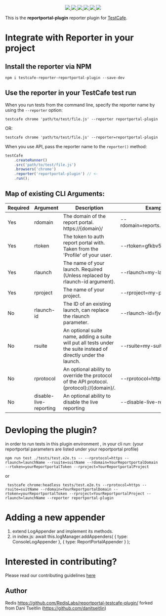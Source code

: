 <p align='center'>
  <a href='https://www.npmjs.com/package/testcafe-reporter-reportportal-plugin'>
    <img src='https://img.shields.io/npm/v/testcafe-reporter-reportportal-plugin/latest?style=plastic' target='_blank' />
  </a>
  <a href='https://npmjs.org/package/testcafe-reporter-reportportal-plugin' style='width:25px;height:20px;'>
    <img src='https://img.shields.io/npm/dm/testcafe-reporter-reportportal-plugin.svg?color=blue&style=plastic' target='_blank' />
  </a>
  <a href='https://github.com/RedisLabs/reportportal-testcafe-plugin/issues' style='width:25px;height:20px;'>
    <img src='https://img.shields.io/github/issues/RedisLabs/reportportal-testcafe-plugin?style=plastic' target='_blank' />
  </a>
  <a href='https://npmjs.org/package/testcafe-reporter-reportportal-plugin' style='width:25px;height:20px;'>
    <img src='https://img.shields.io/bundlephobia/min/testcafe-reporter-reportportal-plugin/latest?style=plastic' target='_blank' />
  </a>
  <a href='https://github.com/RedisLabs/reportportal-testcafe-plugin/commits/master'>
    <img src='https://img.shields.io/github/last-commit/RedisLabs/reportportal-testcafe-plugin?style=plastic' />
  </a>
 <a href='https://github.com/RedisLabs/reportportal-testcafe-plugin/blob/master/LICENSE'>
    <img src='https://img.shields.io/badge/license-Apache%202.0-blue.svg?style=plastic' target='_blank' />
  </a>
</p></p>

This is the **reportportal-plugin** reporter plugin for [TestCafe](http://devexpress.github.io/testcafe).

# Integrate with Reporter in your project

## Install the reporter via NPM
```
npm i testcafe-reporter-reportportal-plugin --save-dev
```

## Use the reporter in your TestCafe test run
When you run tests from the command line, specify the reporter name by using the `--reporter` option:
```
testcafe chrome 'path/to/test/file.js' --reporter reportportal-plugin
```
OR:
```
testcafe chrome 'path/to/test/file.js' --reporter=reportportal-plugin
```

When you use API, pass the reporter name to the `reporter()` method:

```js
testCafe
    .createRunner()
    .src('path/to/test/file.js')
    .browsers('chrome')
    .reporter('reportportal-plugin') // <-
    .run();
```

## Map of existing CLI Arguments:

| Required | Argument   | Description                                                                                                     | Example                         | 
| -------- | ---------- | --------------------------------------------------------------------------------------------------------------- | ------------------------------- |
| Yes      | rdomain    | The domain of the report portal. https://{domain}/                                                              | --rdomain=reports.pl.portal.com |
| Yes      | rtoken     | The token to auth report portal with. Taken from the 'Profile' of your user.                                    | --rtoken=gfkbv5994350mg         |
| Yes      | rlaunch    | The name of your launch. Required (Unless replaced by rlaunch-id argument).                                     | --rlaunch=my-launch             |
| Yes      | rproject   | The name of your project.                                                                                       | --rproject=my-project           |
| No       | rlaunch-id | The ID of an existing launch, can replace the rlaunch parameter.                                                | --rlaunch-id=fjvkdnvjgnf        |
| No       | rsuite     | An optional suite name, adding a suite will put all tests under the suite instead of directly under the launch. | --rsuite=my-suite-name          |
| No       | rprotocol  | An optional ability to override the protocol of the API protocol. {protocol}://{domain}/.                       | --rprotocol=http                |
| No       | disable-live-reporting | An optional ability to disable the live reporting                                                   | --disable-live-reporting        |



# Devloping the plugin? 


in order to run tests in this plugin environment , in your cli run:
(your reportportal parameters are listed under your reportportal profile)
```
npm run test ./tests/test.e2e.ts -- --rprotocol=https --rlaunch=launchName --rsuite=suitName --rdomain=YourReportportalDomain --rtoken=yourReportportalToken --rproject=YourReportportalProject
```
or 
```
 testcafe chrome:headless tests/test.e2e.ts --rprotocol=https --rsuite=suitName --rdomain=YourReportportalDomain --rtoken=yourReportportalToken --rproject=YourReportportalProject --rlaunch=launchName --reporter reportportal-plugin
```



# Adding a new appender
1. extend LogAppender and implement its methods.
2. in index.js: 
    await this.logManager.addAppenders(
      { type: ConsoleLogAppender },
      { type: ReportPortalAppender }
    );
    


# Interested in contributing?
Please read our contributing guidelines [here](https://github.com/RedisLabs/reportportal-testcafe-plugin/blob/master/CONTRIBUTING.md)

## Author
Redis https://github.com/RedisLabs/reportportal-testcafe-plugin/
forked from Dani Tseitlin (https://github.com/danitseitlin)
